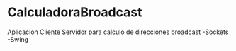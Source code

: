 # CalculadoraBroadcast
Aplicacion Cliente Servidor para calculo de direcciones broadcast
	-Sockets
	-Swing
